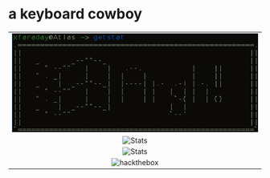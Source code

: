 <h1>a keyboard cowboy</h1>
<table border="0" align="center">
	<tr>
		<td align="center" width="607"  border="0">
		<img src="https://github.com/xFaraday/xFaraday/raw/main/capture.png" alt="Illustration" width="607" />
	</td>
		<tr>
		<td align="center" width="440" border="0">
		<img src="https://github-readme-stats.vercel.app/api?username=xFaraday&show_icons=true&hide_border=true&bg_color=161b22&icon_color=79c0ff&text_color=c9d1d9&title_color=79c0ff" alt="Stats" width="440" />
	</td>
		</tr>
		<tr>
					<td align="center" width="440" border="0">
		<img src="https://github-readme-stats.vercel.app/api/top-langs/?username=xFaraday&show_icons=true&hide_border=true&bg_color=161b22&icon_color=79c0ff&text_color=c9d1d9&title_color=79c0ff&layout=compact&card_width=440&langs_count=6" alt="Stats" width="440" />	
	</tr>
	<tr>
		<td align="center" width="440" border="0">
		<img src="https://www.hackthebox.eu/badge/image/61706" alt="hackthebox" width="240" 
			 />
	</tr>
	</tr>
</table>